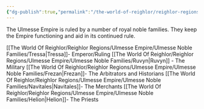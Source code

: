 ```yaml
---
{"dg-publish":true,"permalink":"/the-world-of-reighlor/reighlor-regions/ulmesse-empire/ulmesse-noble-families/ulmesse-noble-families/"}
---
```


The Ulmesse Empire is ruled by a number of royal noble families. They keep the Empire functioning and aid in its continued rule. 

[[The World Of Reighlor/Reighlor Regions/Ulmesse Empire/Ulmesse Noble Families/Tressa\|Tressa]]- Emperor/Ruling 
[[The World Of Reighlor/Reighlor Regions/Ulmesse Empire/Ulmesse Noble Families/Ruvyn\|Ruvyn]] - The Military 
[[The World Of Reighlor/Reighlor Regions/Ulmesse Empire/Ulmesse Noble Families/Frezan\|Frezan]]- The Arbitrators and Historians
[[The World Of Reighlor/Reighlor Regions/Ulmesse Empire/Ulmesse Noble Families/Navitales\|Navitales]]- The Merchants 
[[The World Of Reighlor/Reighlor Regions/Ulmesse Empire/Ulmesse Noble Families/Helion\|Helion]]- The Priests


